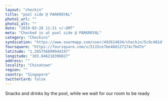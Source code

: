 ```yaml
---
layout: "checkin"
title: "pool side @ PARKROYAL"
photo1_url: ""
photo1_alt: ""
date: "2019-03-28 11:31 +/-GMT"
meta: "Checked in at pool side @ PARKROYAL"
category: "Checkins"
syndication: "https://www.swarmapp.com/user/492614834/checkin/5c9c401df96b2c0039876985"
foursquare: "https://foursquare.com/v/5115ce7be4b0127174c7bd7e"
latitude: "1.285756899944247"
longitude: "103.846218396027"
address: ""
locality: "Chinatown"
region: ""
country: "Singapore"
twitterCard: false
---
```

Snacks and drinks by the pool, while we wait for our room to be ready
